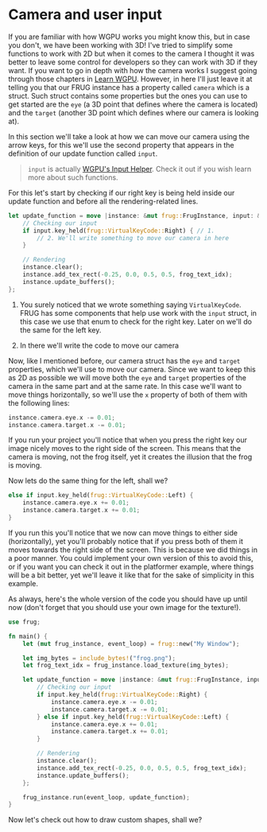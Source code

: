 # Camera and user input

If you are familiar with how WGPU works you might know this, but in case you don't, we have been working with 3D! I've tried to simplify some functions to work with 2D but when it comes to the camera I thought it was better to leave some control for developers so they can work with 3D if they want. If you want to go in depth with how the camera works I suggest going through those chapters in [Learn WGPU](https://sotrh.github.io/learn-wgpu/beginner/tutorial6-uniforms/). However, in here I'll just leave it at telling you that our FRUG instance has a property called `camera` which is a struct. Such struct contains some properties but the ones you can use to get started are the `eye` (a 3D point that defines where the camera is located) and the `target` (another 3D point which defines where our camera is looking at).

In this section we'll take a look at how we can move our camera using the arrow keys, for this we'll use the second property that appears in the definition of our update function called `input`. 

> `input` is actually [WGPU's Input Helper](https://docs.rs/winit_input_helper/latest/winit_input_helper/struct.WinitInputHelper.html). Check it out if you wish learn more about such functions.

For this let's start by checking if our right key is being held inside our update function and before all the rendering-related lines.

```rust
let update_function = move |instance: &mut frug::FrugInstance, input: &frug::InputHelper| {
    // Checking our input
    if input.key_held(frug::VirtualKeyCode::Right) { // 1.
        // 2. We'll write something to move our camera in here
    }

    // Rendering
    instance.clear();
    instance.add_tex_rect(-0.25, 0.0, 0.5, 0.5, frog_text_idx);
    instance.update_buffers();
};
```

1. You surely noticed that we wrote something saying `VirtualKeyCode`. FRUG has some components that help use work with the `input` struct, in this case we use that enum to check for the right key. Later on we'll do the same for the left key.

2. In there we'll write the code to move our camera 

Now, like I mentioned before, our camera struct has the `eye` and `target` properties, which we'll use to move our camera. Since we want to keep this as 2D as possible we will move both the `eye` and `target` properties of the camera in the same part and at the same rate. In this case we'll want to move things horizontally, so we'll use the `x` property of both of them with the following lines:

```rust
instance.camera.eye.x -= 0.01;
instance.camera.target.x -= 0.01;
```

If you run your project you'll notice that when you press the right key our image nicely moves to the right side of the screen. This means that the camera is moving, not the frog itself, yet it creates the illusion that the frog is moving.

Now lets do the same thing for the left, shall we?

```rust
else if input.key_held(frug::VirtualKeyCode::Left) {
    instance.camera.eye.x += 0.01;
    instance.camera.target.x += 0.01;
}
```

If you run this you'll notice that we now can move things to either side (horizontally), yet you'll probably notice that if you press both of them it moves towards the right side of the screen. This is because we did things in a poor manner. You could implement your own version of this to avoid this, or if you want you can check it out in the platformer example, where things will be a bit better, yet we'll leave it like that for the sake of simplicity in this example.

As always, here's the whole version of the code you should have up until now (don't forget that you should use your own image for the texture!).

```rust
use frug;

fn main() {
    let (mut frug_instance, event_loop) = frug::new("My Window");

    let img_bytes = include_bytes!("frog.png");
    let frog_text_idx = frug_instance.load_texture(img_bytes);

    let update_function = move |instance: &mut frug::FrugInstance, input: &frug::InputHelper| {
        // Checking our input
        if input.key_held(frug::VirtualKeyCode::Right) {
            instance.camera.eye.x -= 0.01;
            instance.camera.target.x -= 0.01;
        } else if input.key_held(frug::VirtualKeyCode::Left) {
            instance.camera.eye.x += 0.01;
            instance.camera.target.x += 0.01;
        }

        // Rendering
        instance.clear();
        instance.add_tex_rect(-0.25, 0.0, 0.5, 0.5, frog_text_idx);
        instance.update_buffers();
    };

    frug_instance.run(event_loop, update_function);
}
```

Now let's check out how to draw custom shapes, shall we?